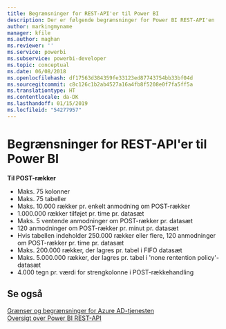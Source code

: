 ```yaml
---
title: Begrænsninger for REST-API'er til Power BI
description: Der er følgende begrænsninger for Power BI REST-API'en
author: markingmyname
manager: kfile
ms.author: maghan
ms.reviewer: ''
ms.service: powerbi
ms.subservice: powerbi-developer
ms.topic: conceptual
ms.date: 06/08/2018
ms.openlocfilehash: df17563d384359fe33123ed87743754bb33bf04d
ms.sourcegitcommit: c8c126c1b2ab4527a16a4fb8f5208e0f7fa5ff5a
ms.translationtype: HT
ms.contentlocale: da-DK
ms.lasthandoff: 01/15/2019
ms.locfileid: "54277957"
---
```

# <a name="power-bi-rest-api-limitations"></a>Begrænsninger for REST-API'er til Power BI  
  
**Til POST-rækker**  
  
* Maks. 75 kolonner
* Maks. 75 tabeller
* Maks. 10.000 rækker pr. enkelt anmodning om POST-rækker  
* 1.000.000 rækker tilføjet pr. time pr. datasæt  
* Maks. 5 ventende anmodninger om POST-rækker pr. datasæt  
* 120 anmodninger om POST-rækker pr. minut pr. datasæt
* Hvis tabellen indeholder 250.000 rækker eller flere, 120 anmodninger om POST-rækker pr. time pr. datasæt    
* Maks. 200.000 rækker, der lagres pr. tabel i FIFO datasæt  
* Maks. 5.000.000 rækker, der lagres pr. tabel i 'none rentention policy'-datasæt  
* 4.000 tegn pr. værdi for strengkolonne i POST-rækkehandling
  
## <a name="see-also"></a>Se også

[Grænser og begrænsninger for Azure AD-tjenesten](https://docs.microsoft.com/azure/active-directory/active-directory-service-limits-restrictions)   
[Oversigt over Power BI REST-API](https://docs.microsoft.com/rest/api/power-bi/)